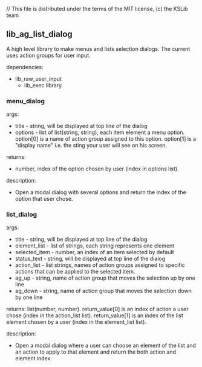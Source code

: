 // This file is distributed under the terms of the MIT license, (c) the KSLib team

## lib_ag_list_dialog

A high level library to make menus and lists selection dialogs.
The current uses action groups for user input.

dependencies:
  * lib_raw_user_input
    * lib_exec library

### menu_dialog

args:
  * title - string, will be displayed at top line of the dialog
  * options - list of list(string, string), each item element a menu
    option. option[0] is a name of action group assigned
    to this option. option[1] is a "display name"
    i.e. the sting your user will see on his screen.

returns:
  * number, index of the option chosen by user  (index in options list).

description:
  * Open a modal dialog with several options and return the index of the option
    that user chose.

### list_dialog

args:
  * title - string, will be displayed at top line of the dialog
  * element_list - list of strings, each string represents one element
  * selected_item - number, an index of an item selected by default
  * status_text - string, will be displayed at top line of the dialog
  * action_list - list strings, names of action groups assigned to specific
    actions that can be applied to the selected item.
  * ag_up - string, name of action group that moves the selection up by one line
  * ag_down - string, name of action group that moves the selection down by one line

returns:
  list(number, number). return_value[0] is an index of action a user chose
  (index in the action_list list). return_value[1] is an index of the list element
  chosen by a user (index in the element_list list).

description:
  * Open a modal dialog where a user can choose an element of the list and
    an action to apply to that element and return the both action and element index.
